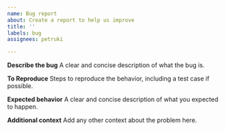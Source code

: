 ```yaml
---
name: Bug report
about: Create a report to help us improve
title: ''
labels: bug
assignees: petruki

---
```


**Describe the bug**
A clear and concise description of what the bug is.

**To Reproduce**
Steps to reproduce the behavior, including a test case if possible.

**Expected behavior**
A clear and concise description of what you expected to happen.

**Additional context**
Add any other context about the problem here.
